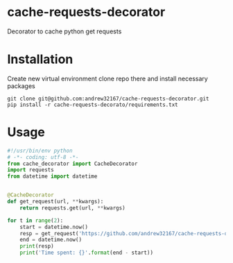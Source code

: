 # cache-requests-decorator
Decorator to cache python get requests
# Installation
Create new virtual environment clone repo there and install necessary packages
```
git clone git@github.com:andrew32167/cache-requests-decorator.git
pip install -r cache-requests-decorato/requirements.txt
```
# Usage
```python
#!/usr/bin/env python
# -*- coding: utf-8 -*-
from cache_decorator import CacheDecorator
import requests
from datetime import datetime


@CacheDecorator
def get_request(url, **kwargs):
    return requests.get(url, **kwargs)

for t in range(2):
    start = datetime.now()
    resp = get_request('https://github.com/andrew32167/cache-requests-decorator')
    end = datetime.now()
    print(resp)
    print('Time spent: {}'.format(end - start))

```